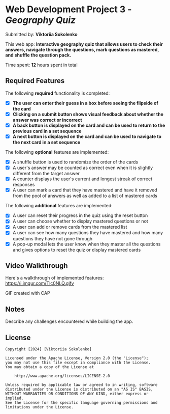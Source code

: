 # Web Development Project 3 - *Geography Quiz*

Submitted by: **Viktoriia Sokolenko**

This web app: **Interactive geography quiz that allows users to check their answers, navigate through the questions, mark questions as mastered, and shuffle the question pack.**

Time spent: **12** hours spent in total

## Required Features

The following **required** functionality is completed:

- [x] **The user can enter their guess in a box before seeing the flipside of the card**
- [x] **Clicking on a submit button shows visual feedback about whether the answer was correct or incorrect**
- [x] **A back button is displayed on the card and can be used to return to the previous card in a set sequence**
- [x] **A next button is displayed on the card and can be used to navigate to the next card in a set sequence**

The following **optional** features are implemented:

- [x] A shuffle button is used to randomize the order of the cards
- [x] A user's answer may be counted as correct even when it is slightly different from the target answer
- [x] A counter displays the user's current and longest streak of correct responses
- [x] A user can mark a card that they have mastered and have it removed from the pool of answers as well as added to a list of mastered cards

The following **additional** features are implemented:

* [x] A user can reset their progress in the quiz using the reset button
* [x] A user can choose whether to display mastered questions or not
* [x] A user can add or remove cards from the mastered list
* [x] A user can see how many questions they have mastered and how many questions they have not gone through
* [x] A pop-up modal lets the user know when they master all the questions and gives options to reset the quiz or display mastered cards

## Video Walkthrough

Here's a walkthrough of implemented features:
https://i.imgur.com/Tlc0NLQ.gifv

GIF created with CAP

## Notes

Describe any challenges encountered while building the app.

## License

    Copyright [2024] [Viktoriia Sokolenko]

    Licensed under the Apache License, Version 2.0 (the "License");
    you may not use this file except in compliance with the License.
    You may obtain a copy of the License at

        http://www.apache.org/licenses/LICENSE-2.0

    Unless required by applicable law or agreed to in writing, software
    distributed under the License is distributed on an "AS IS" BASIS,
    WITHOUT WARRANTIES OR CONDITIONS OF ANY KIND, either express or implied.
    See the License for the specific language governing permissions and
    limitations under the License.
